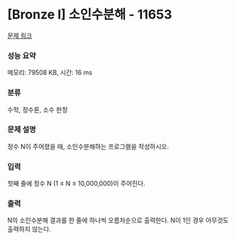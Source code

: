 # [Bronze I] 소인수분해 - 11653 

[문제 링크](https://www.acmicpc.net/problem/11653) 

### 성능 요약

메모리: 79508 KB, 시간: 16 ms

### 분류

수학, 정수론, 소수 판정

### 문제 설명

<p>정수 N이 주어졌을 때, 소인수분해하는 프로그램을 작성하시오.</p>

### 입력 

 <p>첫째 줄에 정수 N (1 ≤ N ≤ 10,000,000)이 주어진다.</p>

### 출력 

 <p>N의 소인수분해 결과를 한 줄에 하나씩 오름차순으로 출력한다. N이 1인 경우 아무것도 출력하지 않는다.</p>

